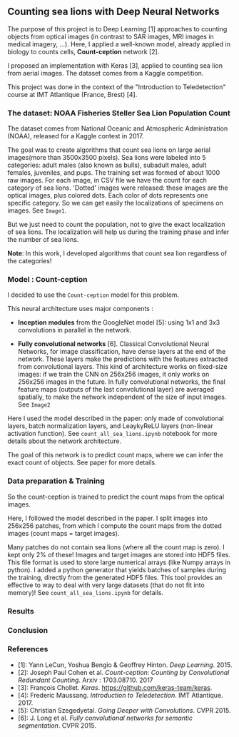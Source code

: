 ## Counting sea lions with Deep Neural Networks 

The purpose of this project is to Deep Learning [1] approaches to counting objects from optical images (in contrast to SAR images, MRI images in medical imagery, ...).
Here, I applied a well-known model, already applied in biology to counts cells, **Count-ception** network [2]. 

I proposed an implementation with Keras [3], applied to counting sea lion from aerial images. The dataset comes from a Kaggle competition. 

This project was done in the context of the "Introduction to Teledetection" course at IMT Atlantique (France, Brest) [4].

### The dataset: NOAA Fisheries Steller Sea Lion Population Count

The dataset comes from National Oceanic and Atmospheric Administration (NOAA), released for a Kaggle contest in 2017. 

The goal was to create algorithms that count sea lions on large aerial images(more than 3500x3500 pixels). Sea lions were labeled into 5 categories: adult males (also known as bulls), subadult males, adult females, juveniles, and pups. The training set was formed of about 1000 raw images. For each image, in CSV file we have the count for each category of sea lions. 'Dotted' images were released: these images are the optical images, plus colored dots. Each color of dots represents one specific category. So we can get easily the localizations of specimens on images. See `Image1`.

But we just need to count the population, not to give the exact localization of sea lions. The localization will help us during the training phase and infer the number of sea lions.  

**Note**: In this work, I developed algorithms that count sea lion regardless of the categories! 

### Model : Count-ception 

I decided to use the `Count-ception` model for this problem. 

This neural architecture uses major components : 
- **Inception modules** from the GoogleNet model [5]: using 1x1 and 3x3 convolutions in parallel in the network.

- **Fully convolutional networks** [6]. Classical Convolutional Neural Networks, for image classification, have dense layers at the end of the network. These layers make the predictions with the features extracted from convolutional layers.  This kind of architecture works on fixed-size images: if we train the CNN on 256x256 images, it only works on 256x256 images in the future. In fully convolutional networks, the final feature maps (outputs of the last convolutional layer) are averaged spatially, to make the network independent of the size of input images. See `Image2`


Here I used the model described in the paper: only made of convolutional layers, batch normalization layers, and LeaykyReLU layers (non-linear activation function).  See `count_all_sea_lions.ipynb` notebook for more details about the network architecture. 

The goal of this network is to predict count maps, where we can infer the exact count of objects. See paper for more details.

### Data preparation & Training

So the count-ception is trained to predict the count maps from the optical images. 

Here, I followed the model described in the paper. I split images into 256x256 patches, from which I compute the count maps from the dotted images (count maps = target images). 

Many patches do not contain sea lions (where all the count map is zero). I kept only 2% of these! 
Images and target images are stored into HDF5 files. This file format is used to store large numerical arrays (like Numpy arrays in python). I added a python generator that yields batches of samples during the training, directly from the generated HDF5 files. This tool provides an effective to way to deal with very large datasets (that do not fit into memory)! See `count_all_sea_lions.ipynb` for details.  

### Results

### Conclusion

### References

- [1]: Yann LeCun, Yoshua Bengio & Geoffrey Hinton. _Deep Learning_. 2015.
- [2]: Joseph Paul Cohen et al. _Count-ception: Counting by Convolutional Redundant Counting_. Arxiv : 1703.08710. 2017
- [3]: François Chollet. _Keras_. https://github.com/keras-team/keras.
- [4]: Frederic Maussang. _Introduction to Teledetection_. IMT Atlantique. 2017.
- [5]: Christian Szegedyetal. _Going Deeper with Convolutions_. CVPR 2015.
- [6]: J. Long et al. _Fully convolutional networks for semantic segmentation_. CVPR 2015.  